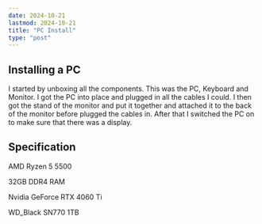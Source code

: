 ```yaml
---
date: 2024-10-21
lastmod: 2024-10-21
title: "PC Install"
type: "post"
---
```


## Installing a PC

I started by unboxing all the components. This was the PC, Keyboard and Monitor. I got the PC into place and plugged in all the cables I could. I then got the stand of the monitor and put it together and attached it to the back of the monitor before plugged the cables in. After that I switched the PC on to make sure that there was a display.

## Specification

AMD Ryzen 5 5500

32GB DDR4 RAM

Nvidia GeForce RTX 4060 Ti

WD_Black SN770 1TB